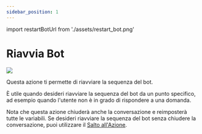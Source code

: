 ```yaml
---
sidebar_position: 1
---
```


import restartBotUrl from './assets/restart_bot.png'

# Riavvia Bot

<img src={restartBotUrl} width={180} />

Questa azione ti permette di riavviare la sequenza del bot.

È utile quando desideri riavviare la sequenza del bot da un punto specifico, ad esempio quando l'utente non è in grado di rispondere a una domanda.

Nota che questa azione chiuderà anche la conversazione e reimposterà tutte le variabili. Se desideri riavviare la sequenza del bot senza chiudere la conversazione, puoi utilizzare il [Salto all'Azione](/bot/editor/actions/logic/jump_to).